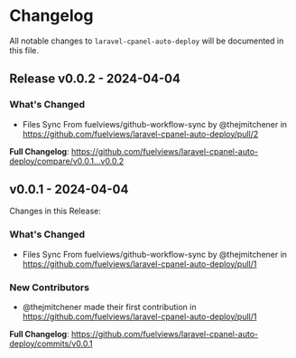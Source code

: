 # Changelog

All notable changes to `laravel-cpanel-auto-deploy` will be documented in this file.

## Release v0.0.2 - 2024-04-04

### What's Changed

* Files Sync From fuelviews/github-workflow-sync by @thejmitchener in https://github.com/fuelviews/laravel-cpanel-auto-deploy/pull/2

**Full Changelog**: https://github.com/fuelviews/laravel-cpanel-auto-deploy/compare/v0.0.1...v0.0.2

## v0.0.1 - 2024-04-04

Changes in this Release:

### What's Changed

* Files Sync From fuelviews/github-workflow-sync by @thejmitchener in https://github.com/fuelviews/laravel-cpanel-auto-deploy/pull/1

### New Contributors

* @thejmitchener made their first contribution in https://github.com/fuelviews/laravel-cpanel-auto-deploy/pull/1

**Full Changelog**: https://github.com/fuelviews/laravel-cpanel-auto-deploy/commits/v0.0.1

